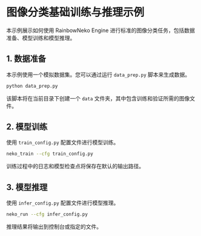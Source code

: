 # 图像分类基础训练与推理示例

本示例展示如何使用 RainbowNeko Engine 进行标准的图像分类任务，包括数据准备、模型训练和模型推理。

## 1. 数据准备

本示例使用一个模拟数据集。您可以通过运行 `data_prep.py` 脚本来生成数据。

```bash
python data_prep.py
```

该脚本将在当前目录下创建一个 `data` 文件夹，其中包含训练和验证所需的图像文件。

## 2. 模型训练

使用 `train_config.py` 配置文件进行模型训练。

```bash
neko_train --cfg train_config.py
```

训练过程中的日志和模型检查点将保存在默认的输出路径。

## 3. 模型推理

使用 `infer_config.py` 配置文件进行模型推理。

```bash
neko_run --cfg infer_config.py
```

推理结果将输出到控制台或指定的文件。